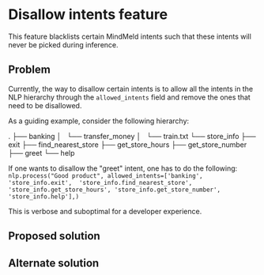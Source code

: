 # Disallow intents feature

This feature blacklists certain MindMeld intents such that these intents will never be picked during 
inference.


## Problem

Currently, the way to disallow certain intents is to allow all the intents in the NLP hierarchy 
through the `allowed_intents` field and remove the ones that need to be disallowed.

As a guiding example, consider the following hierarchy:

.
├── banking
│   └── transfer_money
│       └── train.txt
└── store_info
    ├── exit
    ├── find_nearest_store
    ├── get_store_hours
    ├── get_store_number
    ├── greet
    └── help

If one wants to disallow the "greet" intent, one has to do the following:
`nlp.process("Good product", allowed_intents=['banking', 'store_info.exit', 
'store_info.find_nearest_store', 'store_info.get_store_hours',
'store_info.get_store_number', 'store_info.help'],)`

This is verbose and suboptimal for a developer experience.


## Proposed solution







## Alternate solution

